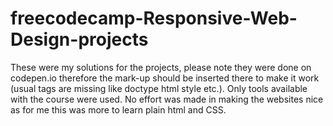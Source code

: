 # freecodecamp-Responsive-Web-Design-projects
These were my solutions for the projects, please note they were done on codepen.io therefore the mark-up should be inserted there to make it work (usual tags are missing like doctype html style etc.). Only tools available with the course were used. No effort was made in making the websites nice as for me this was more to learn plain html and CSS.
